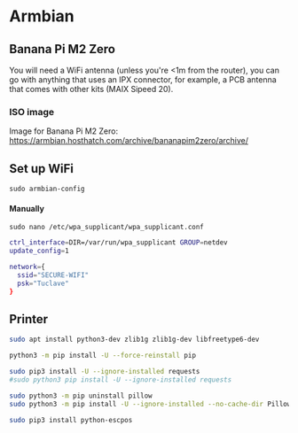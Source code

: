 # Armbian

## Banana Pi M2 Zero

You will need a WiFi antenna (unless you're <1m from the router), you can go with anything that uses an IPX connector, for example, a PCB antenna that comes with other kits (MAIX Sipeed 20).

### ISO image

Image for Banana Pi M2 Zero: https://armbian.hosthatch.com/archive/bananapim2zero/archive/

## Set up WiFi

`sudo armbian-config`

#### Manually

`sudo nano /etc/wpa_supplicant/wpa_supplicant.conf`

```sh
ctrl_interface=DIR=/var/run/wpa_supplicant GROUP=netdev
update_config=1

network={
  ssid="SECURE-WIFI"
  psk="Tuclave"
}
```

## Printer

```bash
sudo apt install python3-dev zlib1g zlib1g-dev libfreetype6-dev

python3 -m pip install -U --force-reinstall pip

sudo pip3 install -U --ignore-installed requests
#sudo python3 pip install -U --ignore-installed requests

sudo python3 -m pip uninstall pillow
sudo python3 -m pip install -U --ignore-installed --no-cache-dir Pillow

sudo pip3 install python-escpos

```


